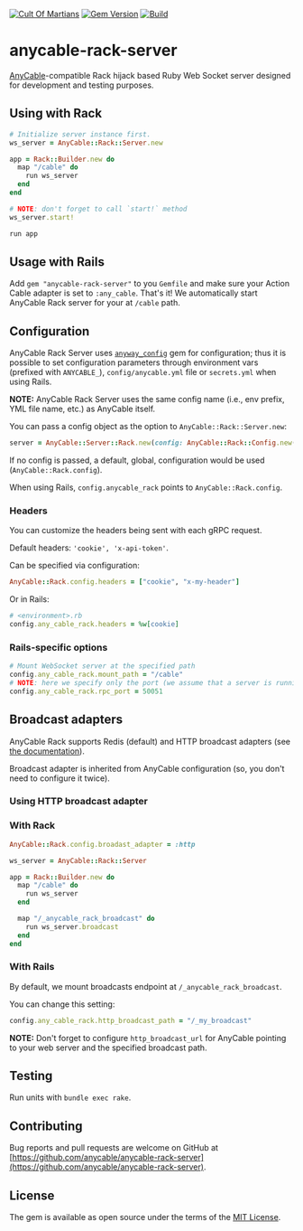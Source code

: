 [![Cult Of Martians](http://cultofmartians.com/assets/badges/badge.svg)](https://cultofmartians.com/tasks/anycable-ruby-server.html)
[![Gem Version](https://badge.fury.io/rb/anycable-rack-server.svg)](https://rubygems.org/gems/anycable-rack-server)
[![Build](https://github.com/anycable/anycable-rack-server/workflows/Build/badge.svg)](https://github.com/anycable/anycable-rack-server/actions)

# anycable-rack-server

[AnyCable](https://anycable.io)-compatible Rack hijack based Ruby Web Socket server designed for development and testing purposes.

## Using with Rack

```ruby
# Initialize server instance first.
ws_server = AnyCable::Rack::Server.new

app = Rack::Builder.new do
  map "/cable" do
    run ws_server
  end
end

# NOTE: don't forget to call `start!` method
ws_server.start!

run app
```

## Usage with Rails

Add `gem "anycable-rack-server"` to you `Gemfile` and make sure your Action Cable adapter is set to `:any_cable`. That's it! We automatically start AnyCable Rack server for your at `/cable` path.

## Configuration

AnyCable Rack Server uses [`anyway_config`](https://github.com/palkan/anyway_config) gem for configuration; thus it is possible to set configuration parameters through environment vars (prefixed with `ANYCABLE_`), `config/anycable.yml` file or `secrets.yml` when using Rails.

**NOTE:** AnyCable Rack Server uses the same config name (i.e., env prefix, YML file name, etc.) as AnyCable itself.

You can pass a config object as the option to `AnyCable::Rack::Server.new`:

```ruby
server = AnyCable::Server::Rack.new(config: AnyCable::Rack::Config.new(**params))
```

If no config is passed, a default, global, configuration would be used (`AnyCable::Rack.config`).

When using Rails, `config.anycable_rack` points to `AnyCable::Rack.config`.

### Headers

You can customize the headers being sent with each gRPC request.

Default headers: `'cookie', 'x-api-token'`.

Can be specified via configuration:

```ruby
AnyCable::Rack.config.headers = ["cookie", "x-my-header"]
```

Or in Rails:

```ruby
# <environment>.rb
config.any_cable_rack.headers = %w[cookie]
```

### Rails-specific options

```ruby
# Mount WebSocket server at the specified path
config.any_cable_rack.mount_path = "/cable"
# NOTE: here we specify only the port (we assume that a server is running locally)
config.any_cable_rack.rpc_port = 50051
```

## Broadcast adapters

AnyCable Rack supports Redis (default) and HTTP broadcast adapters (see [the documentation](https://docs.anycable.io/#/ruby/broadcast_adapters)).

Broadcast adapter is inherited from AnyCable configuration (so, you don't need to configure it twice).

### Using HTTP broadcast adapter

### With Rack

```ruby
AnyCable::Rack.config.broadast_adapter = :http

ws_server = AnyCable::Rack::Server

app = Rack::Builder.new do
  map "/cable" do
    run ws_server
  end

  map "/_anycable_rack_broadcast" do
    run ws_server.broadcast
  end
end
```

### With Rails

By default, we mount broadcasts endpoint at `/_anycable_rack_broadcast`.

You can change this setting:

```ruby
config.any_cable_rack.http_broadcast_path = "/_my_broadcast"
```

**NOTE:** Don't forget to configure `http_broadcast_url` for AnyCable pointing to your web server and the specified broadcast path.

## Testing

Run units with `bundle exec rake`.

## Contributing

Bug reports and pull requests are welcome on GitHub at [https://github.com/anycable/anycable-rack-server](https://github.com/anycable/anycable-rack-server).

## License

The gem is available as open source under the terms of the [MIT License](./LICENSE).
